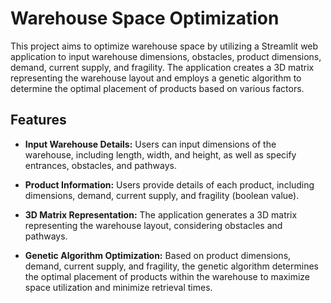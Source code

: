 # Warehouse Space Optimization

This project aims to optimize warehouse space by utilizing a Streamlit web application to input warehouse dimensions, obstacles, product dimensions, demand, current supply, and fragility. The application creates a 3D matrix representing the warehouse layout and employs a genetic algorithm to determine the optimal placement of products based on various factors.

## Features

- **Input Warehouse Details:** Users can input dimensions of the warehouse, including length, width, and height, as well as specify entrances, obstacles, and pathways.
  
- **Product Information:** Users provide details of each product, including dimensions, demand, current supply, and fragility (boolean value).
  
- **3D Matrix Representation:** The application generates a 3D matrix representing the warehouse layout, considering obstacles and pathways.

- **Genetic Algorithm Optimization:** Based on product dimensions, demand, current supply, and fragility, the genetic algorithm determines the optimal placement of products within the warehouse to maximize space utilization and minimize retrieval times.
